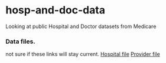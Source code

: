 # hosp-and-doc-data
Looking at public Hospital and Doctor datasets from Medicare

### Data files.
not sure if these links will stay current.
[Hospital file](https://data.medicare.gov/widgets/xubh-q36u)
[Provider file](https://data.medicare.gov/widgets/jcud-62jk)

